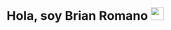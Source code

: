 # Hola, soy Brian Romano <img src="https://raw.githubusercontent.com/MartinHeinz/MartinHeinz/master/wave.gif" width="30px">
